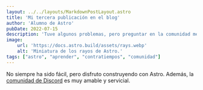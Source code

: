 ```yaml
---
layout: ../../layouts/MarkdownPostLayout.astro
title: 'Mi tercera publicación en el blog'
author: 'Alumno de Astro'
pubDate: 2022-07-15
description: 'Tuve algunos problemas, pero preguntar en la comunidad me ayudó mucho.'
image:
    url: 'https://docs.astro.build/assets/rays.webp'
    alt: 'Miniatura de los rayos de Astro.'
tags: ["astro", "aprender", "contratiempos", "comunidad"]
---
```

No siempre ha sido fácil, pero disfruto construyendo con Astro. Además, la [comunidad de Discord](https://astro.build/chat) es muy amable y servicial.